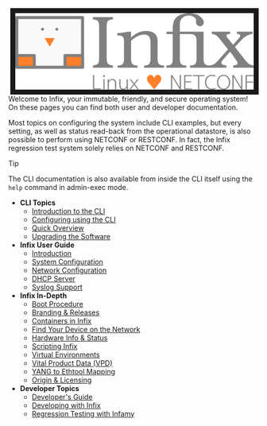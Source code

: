 <img align="right" src="logo.png" alt="Infix - Linux <3 NETCONF" width=480 border=10>

Welcome to Infix, your immutable, friendly, and secure operating system!
On these pages you can find both user and developer documentation.

Most topics on configuring the system include CLI examples, but every
setting, as well as status read-back from the operational datastore, is
also possible to perform using NETCONF or RESTCONF.  In fact, the Infix
regression test system solely relies on NETCONF and RESTCONF.

> [!TIP]
> The CLI documentation is also available from inside the CLI itself
> using the `help` command in admin-exec mode.

- **CLI Topics**
   - [Introduction to the CLI](cli/introduction.md)
   - [Configuring using the CLI](cli/configure.md)
   - [Quick Overview](cli/quick.md)
   - [Upgrading the Software](cli/upgrade.md)
 - **Infix User Guide**
   - [Introduction](introduction.md)
   - [System Configuration](system.md)
   - [Network Configuration](networking.md)
   - [DHCP Server](dhcp.md)
   - [Syslog Support](syslog.md)
 - **Infix In-Depth**
   - [Boot Procedure](boot.md)
   - [Branding & Releases](branding.md)
   - [Containers in Infix](container.md)
   - [Find Your Device on the Network](discovery.md)
   - [Hardware Info & Status](hardware.md)
   - [Scripting Infix](scripting.md)
   - [Virtual Environments](virtual.md)
   - [Vital Product Data (VPD)](vpd.md)
   - [YANG to Ethtool Mapping](eth-counters.md)
   - [Origin & Licensing](license.md)
 - **Developer Topics**
   - [Developer's Guide](developers-guide.md)
   - [Developing with Infix](override-package.md)
   - [Regression Testing with Infamy](testing.md)

